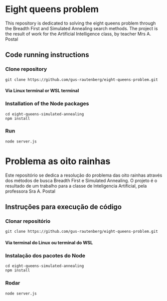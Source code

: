 # Eight queens problem

This repository is dedicated to solving the eight queens problem through the Breadth First and Simulated Annealing search methods. The project is the result of work for the Artificial Intelligence class, by teacher Mrs A. Postal

## Code running instructions 
### Clone repository
```
git clone https://github.com/gus-rautenberg/eight-queens-problem.git
```

#### Via Linux terminal or WSL terminal
### Installation of the Node packages
```
cd eight-queens-simulated-annealing
npm install
```

### Run
```
node server.js
```

# Problema as oito rainhas

Este repositório se dedica a resolução do problema das oito rainhas através dos métodos de busca Breadth First e Simulated Annealing. O projeto é o resultado de um trabalho para a classe de Inteligencia Artificial, pela professora Sra A. Postal

## Instruções para execução de código
### Clonar repositório
```
git clone https://github.com/gus-rautenberg/eight-queens-problem.git
```

#### Via terminal do Linux ou terminal do WSL
### Instalação dos pacotes do Node
```
cd eight-queens-simulated-annealing
npm install
```

### Rodar
```
node server.js
```
